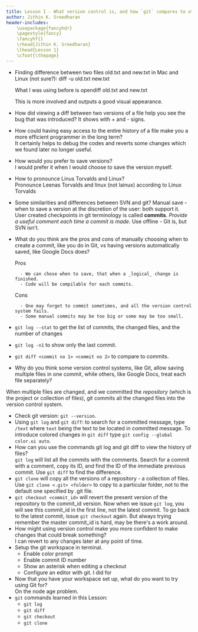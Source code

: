 ```yaml
---
title: Lesson 1 - What version control is, and how `git` compares to other systems.
author: Jithin K. Sreedharan
header-includes:
    \usepackage{fancyhdr}
    \pagestyle{fancy}
    \fancyhf{}
    \rhead{Jithin K. Sreedharan}
    \lhead{Lesson 1}
    \cfoot{\thepage}
---
```


<!-- # Lesson 1: What version control is, and how `git` compares to other systems. -->

* Finding difference between two files old.txt and new.txt in Mac and Linux (not sure?):
diff -u old.txt new.txt

    What I was using before is
opendiff old.txt and new.txt

    This is more involved and outputs a good visual appearance.

* How did viewing a diff between two versions of a file help you see the bug that was introduced?
It shows with + and - signs.

* How could having easy access to the entire history of a file make you a more efficient programmer in the long term?      
    It certainly helps to debug the codes and reverts some changes which we found later no longer useful.

* How would you prefer to save versions?    
    I would prefer it when I would choose to save the version myself.

* How to pronounce Linus Torvalds and Linux?   
Pronounce Leenas Torvalds and linux (not lainux) according to Linux Torvalds

* Some similarities and differences between SVN and git?
Manual save - when to save a version at the discretion of the user: both support it. User created checkpoints in git terminology is called **commits**. _Provide a useful comment each time a commit is made_.
Use offline - Git is, but SVN isn't.

* What do you think are the pros and cons of manually choosing when to create a commit, like you do in Git, vs having versions automatically saved, like Google Docs does?

    Pros

        - We can chose when to save, that when a _logical_ change is finished.
        - Code will be compilable for each commits.

    Cons

        - One may forget to commit sometimes, and all the version control system fails.
        - Some manual commits may be too big or some may be too small.

* `git log --stat` to get the list of commits, the changed files, and the number of changes
* `git log -n1` to show only the last commit.
* `git diff <commit no 1> <commit no 2>` to compare to commits.
* Why do you think some version control systems, like Git, allow saving multiple files in one commit, while others, like Google Docs, treat each file separately?  

When multiple files are changed, and we committed the _repository_ (which is the project or collection of files), git commits all the changed files into the version control system.

* Check git version: `git --version`.
* Using `git log` and `git diff`: to search for a committed message, type `/text` where `text` being the text to be located in committed message. To introduce colored changes in `git diff` type `git config --global color.ui auto`.
* How can you use the commands git log and git diff to view the history of files?  
`git log` will list all the commits with the comments. Search for a commit with a comment, copy its ID, and find the ID of the immediate previous commit. Use `git diff` to find the difference.
* `git clone` will copy all the versions of a repository -  a collection of files. Use `git clone <.git> <folder>` to copy to a particular folder, not to the default one specified by .git file.
* `git checkout <commit_id>` will revert the present version of the repository to the commit_id version. Now when we issue `git log`, you will see this commit_id in the first line, not the latest commit. To go back to the latest commit, issue `git checkout` again. But always trying remember the master commit_id is hard, may be there's a work around.
* How might using version control make you more confident to make changes that could break something?   
    I can revert to any changes later at any point of time.
* Setup the git workspace in terminal.
    - Enable color prompt
    - Enable commit ID number
    - Show an asterisk when editing a checkout
    - Configure an editor with git. I did for
* Now that you have your workspace set up, what do you want to try using Git for?   
    On the node age problem.
* `git` commands learned in this Lesson:
    - `git log`
    - `git diff`
    - `git checkout`
    - `git clone`
